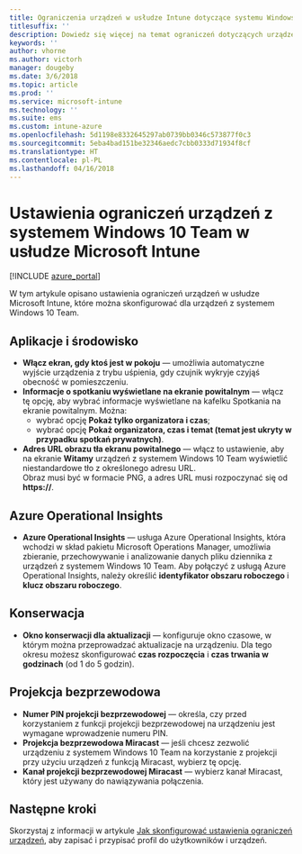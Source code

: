 ```yaml
---
title: Ograniczenia urządzeń w usłudze Intune dotyczące systemu Windows 10 Team
titlesuffix: ''
description: Dowiedz się więcej na temat ograniczeń dotyczących urządzeń z systemem Windows 10 Team.
keywords: ''
author: vhorne
ms.author: victorh
manager: dougeby
ms.date: 3/6/2018
ms.topic: article
ms.prod: ''
ms.service: microsoft-intune
ms.technology: ''
ms.suite: ems
ms.custom: intune-azure
ms.openlocfilehash: 5d1198e8332645297ab0739bb0346c573877f0c3
ms.sourcegitcommit: 5eba4bad151be32346aedc7cbb0333d71934f8cf
ms.translationtype: HT
ms.contentlocale: pl-PL
ms.lasthandoff: 04/16/2018
---
```

# <a name="microsoft-intune-windows-10-team-device-restriction-settings"></a>Ustawienia ograniczeń urządzeń z systemem Windows 10 Team w usłudze Microsoft Intune

[!INCLUDE [azure_portal](./includes/azure_portal.md)]

W tym artykule opisano ustawienia ograniczeń urządzeń w usłudze Microsoft Intune, które można skonfigurować dla urządzeń z systemem Windows 10 Team.


## <a name="apps-and-experience"></a>Aplikacje i środowisko

- **Włącz ekran, gdy ktoś jest w pokoju** — umożliwia automatyczne wyjście urządzenia z trybu uśpienia, gdy czujnik wykryje czyjąś obecność w pomieszczeniu.
- **Informacje o spotkaniu wyświetlane na ekranie powitalnym** — włącz tę opcję, aby wybrać informacje wyświetlane na kafelku Spotkania na ekranie powitalnym. Można:
    - wybrać opcję **Pokaż tylko organizatora i czas**;
    - wybrać opcję **Pokaż organizatora, czas i temat (temat jest ukryty w przypadku spotkań prywatnych)**.
- **Adres URL obrazu tła ekranu powitalnego** — włącz to ustawienie, aby na ekranie **Witamy** urządzeń z systemem Windows 10 Team wyświetlić niestandardowe tło z określonego adresu URL.<br>Obraz musi być w formacie PNG, a adres URL musi rozpoczynać się od **https://**.

## <a name="azure-operational-insights"></a>Azure Operational Insights

- **Azure Operational Insights** — usługa Azure Operational Insights, która wchodzi w skład pakietu Microsoft Operations Manager, umożliwia zbieranie, przechowywanie i analizowanie danych pliku dziennika z urządzeń z systemem Windows 10 Team.
Aby połączyć z usługą Azure Operational Insights, należy określić **identyfikator obszaru roboczego** i **klucz obszaru roboczego**.

## <a name="maintenance"></a>Konserwacja

- **Okno konserwacji dla aktualizacji** — konfiguruje okno czasowe, w którym można przeprowadzać aktualizacje na urządzeniu. Dla tego okresu możesz skonfigurować **czas rozpoczęcia** i **czas trwania w godzinach** (od 1 do 5 godzin).

## <a name="wireless-projection"></a>Projekcja bezprzewodowa

- **Numer PIN projekcji bezprzewodowej** — określa, czy przed korzystaniem z funkcji projekcji bezprzewodowej na urządzeniu jest wymagane wprowadzenie numeru PIN.
- **Projekcja bezprzewodowa Miracast** — jeśli chcesz zezwolić urządzeniu z systemem Windows 10 Team na korzystanie z projekcji przy użyciu urządzeń z funkcją Miracast, wybierz tę opcję.
- **Kanał projekcji bezprzewodowej Miracast** — wybierz kanał Miracast, który jest używany do nawiązywania połączenia.


## <a name="next-steps"></a>Następne kroki

Skorzystaj z informacji w artykule [Jak skonfigurować ustawienia ograniczeń urządzeń](device-restrictions-configure.md), aby zapisać i przypisać profil do użytkowników i urządzeń.
